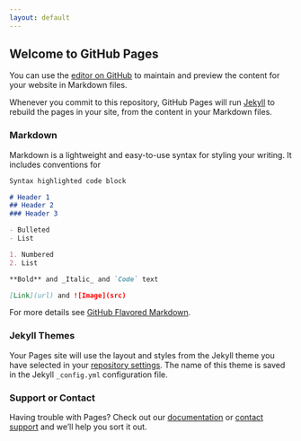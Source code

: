 ```yaml
---
layout: default
---
```


## Welcome to GitHub Pages

You can use the [editor on GitHub](https://github.com/jhonescpereira/livethemoment/edit/master/index.md) to maintain and preview the content for your website in Markdown files.

Whenever you commit to this repository, GitHub Pages will run [Jekyll](https://jekyllrb.com/) to rebuild the pages in your site, from the content in your Markdown files.

### Markdown

Markdown is a lightweight and easy-to-use syntax for styling your writing. It includes conventions for

```markdown
Syntax highlighted code block

# Header 1
## Header 2
### Header 3

- Bulleted
- List

1. Numbered
2. List

**Bold** and _Italic_ and `Code` text

[Link](url) and ![Image](src)
```

For more details see [GitHub Flavored Markdown](https://guides.github.com/features/mastering-markdown/).

### Jekyll Themes

Your Pages site will use the layout and styles from the Jekyll theme you have selected in your [repository settings](https://github.com/jhonescpereira/livethemoment/settings). The name of this theme is saved in the Jekyll `_config.yml` configuration file.

### Support or Contact

Having trouble with Pages? Check out our [documentation](https://help.github.com/categories/github-pages-basics/) or [contact support](https://github.com/contact) and we’ll help you sort it out.
